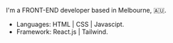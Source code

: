I'm a FRONT-END developer based in Melbourne, 🇦🇺. 
- Languages: HTML | CSS | Javascipt.
- Framework: React.js | Tailwind.

<!---
LUAI-SH/LUAI-SH is a ✨ special ✨ repository because its `README.md` (this file) appears on your GitHub profile.
You can click the Preview link to take a look at your changes.
--->
